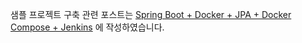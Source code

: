 샘플 프로젝트 구축 관련 포스트는
[
Spring Boot + Docker + JPA + Docker Compose + Jenkins](https://jaehoonmandev.github.io/posts-tag/#jenkins)
에 작성하였습니다.
